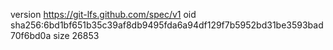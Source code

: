 version https://git-lfs.github.com/spec/v1
oid sha256:6bd1bf651b35c39af8db9495fda6a94df129f7b5952bd31be3593bad70f6bd0a
size 26853
